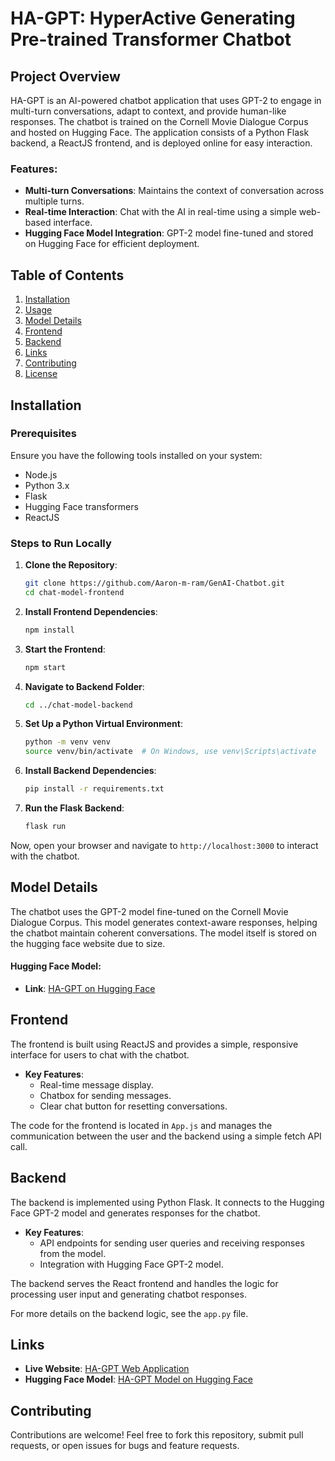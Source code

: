 # HA-GPT: HyperActive Generating Pre-trained Transformer Chatbot

## Project Overview
HA-GPT is an AI-powered chatbot application that uses GPT-2 to engage in multi-turn conversations, adapt to context, and provide human-like responses. The chatbot is trained on the Cornell Movie Dialogue Corpus and hosted on Hugging Face. The application consists of a Python Flask backend, a ReactJS frontend, and is deployed online for easy interaction.

### Features:
- **Multi-turn Conversations**: Maintains the context of conversation across multiple turns.
- **Real-time Interaction**: Chat with the AI in real-time using a simple web-based interface.
- **Hugging Face Model Integration**: GPT-2 model fine-tuned and stored on Hugging Face for efficient deployment.

## Table of Contents
1. [Installation](#installation)
2. [Usage](#usage)
3. [Model Details](#model-details)
4. [Frontend](#frontend)
5. [Backend](#backend)
6. [Links](#links)
7. [Contributing](#contributing)
8. [License](#license)

## Installation

### Prerequisites
Ensure you have the following tools installed on your system:
- Node.js
- Python 3.x
- Flask
- Hugging Face transformers
- ReactJS

### Steps to Run Locally

1. **Clone the Repository**:
    ```bash
    git clone https://github.com/Aaron-m-ram/GenAI-Chatbot.git
    cd chat-model-frontend
    ```

2. **Install Frontend Dependencies**:
    ```bash
    npm install
    ```

3. **Start the Frontend**:
    ```bash
    npm start
    ```

4. **Navigate to Backend Folder**:
    ```bash
    cd ../chat-model-backend
    ```

5. **Set Up a Python Virtual Environment**:
    ```bash
    python -m venv venv
    source venv/bin/activate  # On Windows, use venv\Scripts\activate
    ```

6. **Install Backend Dependencies**:
    ```bash
    pip install -r requirements.txt
    ```

7. **Run the Flask Backend**:
    ```bash
    flask run
    ```

Now, open your browser and navigate to `http://localhost:3000` to interact with the chatbot.

## Model Details
The chatbot uses the GPT-2 model fine-tuned on the Cornell Movie Dialogue Corpus. This model generates context-aware responses, helping the chatbot maintain coherent conversations. The model itself is stored on the hugging face website due to size.

#### Hugging Face Model:
- **Link**: [HA-GPT on Hugging Face](https://huggingface.co/aaronmram/AAI-520-final/tree/main)

## Frontend
The frontend is built using ReactJS and provides a simple, responsive interface for users to chat with the chatbot.

- **Key Features**:
  - Real-time message display.
  - Chatbox for sending messages.
  - Clear chat button for resetting conversations.

The code for the frontend is located in `App.js` and manages the communication between the user and the backend using a simple fetch API call.

## Backend
The backend is implemented using Python Flask. It connects to the Hugging Face GPT-2 model and generates responses for the chatbot.

- **Key Features**:
  - API endpoints for sending user queries and receiving responses from the model.
  - Integration with Hugging Face GPT-2 model.
  
The backend serves the React frontend and handles the logic for processing user input and generating chatbot responses.

For more details on the backend logic, see the `app.py` file.

## Links
- **Live Website**: [HA-GPT Web Application](https://ha-gpt-06cfd0ebfba4.herokuapp.com/)
- **Hugging Face Model**: [HA-GPT Model on Hugging Face](https://huggingface.co/aaronmram/AAI-520-final/tree/main)

## Contributing
Contributions are welcome! Feel free to fork this repository, submit pull requests, or open issues for bugs and feature requests.
